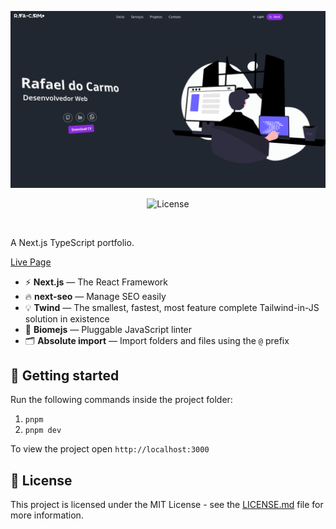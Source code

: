 <p align="center">
  <img src="public/screenshot.png" alt="Screenshot">
</p>

<p align="center">
  <img alt="License" src="https://img.shields.io/badge/License-MIT-blue">
</p>
<br>

A Next.js TypeScript portfolio.

<a href="https://portfolio.rafaelcarmo.dev">Live Page</a>

- ⚡ **Next.js** — The React Framework
- 🔥 **next-seo** — Manage SEO easily
- 💡 **Twind** — The smallest, fastest, most feature complete Tailwind-in-JS solution in existence
- 📏 **Biomejs** — Pluggable JavaScript linter
- 🗂 **Absolute import** — Import folders and files using the `@` prefix

## 🚀 Getting started

Run the following commands inside the project folder:

1. `pnpm`
2. `pnpm dev`

To view the project open `http://localhost:3000`


## 📝 License

This project is licensed under the MIT License - see the [LICENSE.md](LICENSE.md) file for more information.

